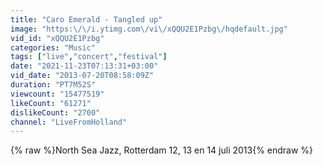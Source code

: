 ```yaml
---
title: "Caro Emerald - Tangled up"
image: "https:\/\/i.ytimg.com\/vi\/xQQU2E1Pzbg\/hqdefault.jpg"
vid_id: "xQQU2E1Pzbg"
categories: "Music"
tags: ["live","concert","festival"]
date: "2021-11-23T07:13:31+03:00"
vid_date: "2013-07-20T08:58:09Z"
duration: "PT7M52S"
viewcount: "15477519"
likeCount: "61271"
dislikeCount: "2700"
channel: "LiveFromHolland"
---
```

{% raw %}North Sea Jazz, Rotterdam 12, 13 en 14 juli 2013{% endraw %}
